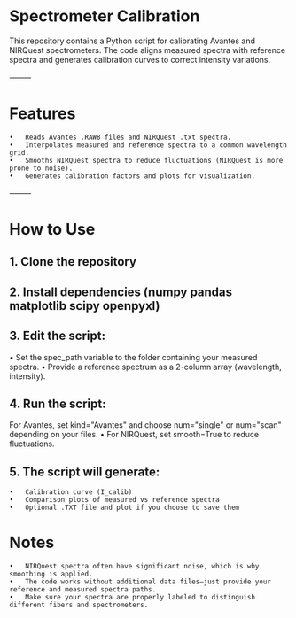 # Spectrometer Calibration

This repository contains a Python script for calibrating Avantes and NIRQuest spectrometers. The code aligns measured spectra with reference spectra and generates calibration curves to correct intensity variations.

⸻

# Features
	•	Reads Avantes .RAW8 files and NIRQuest .txt spectra.
	•	Interpolates measured and reference spectra to a common wavelength grid.
	•	Smooths NIRQuest spectra to reduce fluctuations (NIRQuest is more prone to noise).
	•	Generates calibration factors and plots for visualization.

⸻

# How to Use
## 1.	Clone the repository
## 2.  Install dependencies (numpy pandas matplotlib scipy openpyxl)
## 3.  Edit the script:
•	Set the spec_path variable to the folder containing your measured spectra.
•	Provide a reference spectrum as a 2-column array (wavelength, intensity).

## 4.	Run the script:

For Avantes, set kind="Avantes" and choose num="single" or num="scan" depending on your files.
•	For NIRQuest, set smooth=True to reduce fluctuations.

## 5.	The script will generate:
	•	Calibration curve (I_calib)
	•	Comparison plots of measured vs reference spectra
	•	Optional .TXT file and plot if you choose to save them

# Notes
	•	NIRQuest spectra often have significant noise, which is why smoothing is applied.
	•	The code works without additional data files—just provide your reference and measured spectra paths.
	•	Make sure your spectra are properly labeled to distinguish different fibers and spectrometers.
